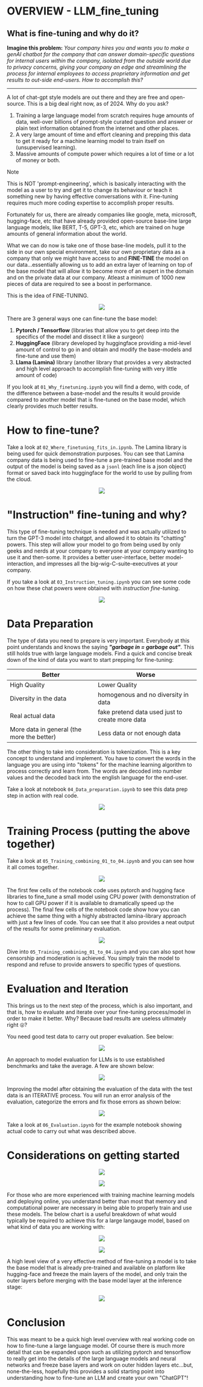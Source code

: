 # OVERVIEW - LLM_fine_tuning
## What is fine-tuning and why do it?
**Imagine this problem:** *Your company hires you and wants you to make a genAI chatbot for the company that can answer domain-specific questions for internal users within the company, isolated from the outside world due to privacy concerns, giving your company an edge and streamlining the process for internal employees to access proprietary information and get results to out-side end-users. How to accomplish this?*

---

A lot of chat-gpt style models are out there and they are free and open-source. This is a big deal right now, as of 2024. Why do you ask?
1. Training a large language model from scratch requires huge amounts of data, well-over billions of prompt-style curated question and answer or plain text information obtained from the internet and other places.
2. A very large amount of time and effort cleaning and prepping this data to get it ready for a machine learning model to train itself on (unsupervised learning).
3. Massive amounts of compute power which requires a lot of time or a lot of money or both.

> [!NOTE]
> This is NOT 'prompt-engineering', which is basically interacting with the model as a user to try and get it to change its behaviour or teach it something new by having effective conversations with it. Fine-tuning requires much more coding expertise to accomplish proper results.

Fortunately for us, there are already companies like google, meta, microsoft, hugging-face, etc that have already provided open-source base-line large language models, like BERT, T-5, GPT-3, etc, which are trained on huge amounts of general information about the world.  

What we can do now is take one of those base-line models, pull it to the side in our own special environment, take our own proprietary data as a company that only we might have access to and **FINE-TINE** the model on our data...essentially allowing us to add an extra layer of learning on top of the base model that will allow it to become more of an expert in the domain and on the private data at our company. Atleast a minimum of 1000 new pieces of data are required to see a boost in performance.

This is the idea of FINE-TUNING. 

<p align="center"><img src="https://github.com/thatwonguy/LLM_fine_tuning/assets/78534460/71634619-b190-49f6-8434-85482e74243d"></p>

There are 3 general ways one can fine-tune the base model:
1. **Pytorch / Tensorflow** (libraries that allow you to get deep into the specifics of the model and dissect it like a surgeon)
2. **HuggingFace** (library developed by huggingface providing a mid-level amount of control to go in and obtain and modify the base-models and fine-tune and use them)
3. **Llama (Lamina)** library (another library that provides a very abstracted and high level approach to accomplish fine-tuning with very little amount of code)

If you look at `01_Why_finetuning.ipynb` you will find a demo, with code, of the difference between a base-model and the results it would provide compared to another model that is fine-tuned on the base model, which clearly provides much better results.

# How to fine-tune?
Take a look at  `02_Where_finetuning_fits_in.ipynb`. The Lamina library is being used for quick demonstration purposes. You can see that Lamina company data is being used to fine-tune a pre-trained base model and the output of the model is being saved as a `jsonl` (each line is a json object) format or saved back into huggingface for the world to use by pulling from the cloud.

<p align = "center"><img src="https://github.com/thatwonguy/LLM_fine_tuning/assets/78534460/fff2a9c2-14ec-4896-85af-dbf8621544d5"></p>

# "Instruction" fine-tuning and why?  
This type of fine-tuning technique is needed and was actually utilized to turn the GPT-3 model into chatgpt, and allowed it to obtain its "chatting" powers. This step will allow your model to go from being used by only geeks and nerds at your company to everyone at your company wanting to use it and then-some. It provides a better user-interface, better model-interaction, and impresses all the big-wig-C-suite-executives at your company. 

If you take a look at `03_Instruction_tuning.ipynb` you can see some code on how these chat powers were obtained with *instruction fine-tuning*.

<p align = "center"><img src="https://github.com/thatwonguy/LLM_fine_tuning/assets/78534460/e61d885b-f185-41cd-8ee9-c559a1c997e8"></p>

# Data Preparation
The type of data you need to prepare is very important. Everybody at this point understands and knows the saying ***"garbage in = garbage out"***. This still holds true with large language models. Find a quick and concise break down of the kind of data you want to start prepping for fine-tuning:

| Better                                           | Worse                                          |
|---------------------|------------------|
| High Quality | Lower Quality |
| Diversity in the data | homogenous and no diversity in data
| Real actual data | fake pretend data used just to create more data
| More data in general (the more the better) | Less data or not enough data

The other thing to take into consideration is tokenization. This is a key concept to understand and implement. You have to convert the words in the language you are using into "tokens" for the machine learning algorithm to process correctly and learn from. The words are decoded into number values and the decoded back into the english language for the end-user.

Take a look at notebook `04_Data_preparation.ipynb` to see this data prep step in action with real code.

<p align = "center"><img src="https://github.com/thatwonguy/LLM_fine_tuning/assets/78534460/2343e3b5-ba63-49ca-a0ab-667c7c80f3f9"></p>

# Training Process (putting the above together)

Take a look at `05_Training_combining_01_to_04.ipynb` and you can see how it all comes together. 

<p align = "center"><img src="https://github.com/thatwonguy/LLM_fine_tuning/assets/78534460/c1915eb0-f241-4151-b7e6-0d8522f220e6"></p>

The first few cells of the notebook code uses pytorch and hugging face libraries to fine_tune a small model using CPU power (with demonstration of how to call GPU power if it is available to dramatically speed up the process). The final few cells of the notebook code show how you can achieve the same thing with a highly abstracted lamina-library approach with just a few lines of code. You can see that it also provides a neat output of the results for some preliminary evaluation.

<p align = "center"><img src="https://github.com/thatwonguy/LLM_fine_tuning/assets/78534460/144036e2-d895-4362-a1e4-cba857d326c0"></p>

Dive into `05_Training_combining_01_to_04.ipynb` and you can also spot how censorship and moderation is achieved. You simply train the model to respond and refuse to provide answers to specific types of questions.

# Evaluation and Iteration  
This brings us to the next step of the process, which is also important, and that is, how to evaluate and iterate over your fine-tuning process/model in order to make it better. Why? Because bad results are useless ultimately right `😜`?

You need good test data to carry out proper evaluation. See below:

<p align = "center"><img src="https://github.com/thatwonguy/LLM_fine_tuning/assets/78534460/e8945c71-959e-4fcc-a0c4-2cae357cd269"></p>

An approach to model evaluation for LLMs is to use established benchmarks and take the average. A few are shown below:

<p align = "center"><img src="https://github.com/thatwonguy/LLM_fine_tuning/assets/78534460/82e680df-8e55-43d6-929d-9241e4d2e169"></p>

Improving the model after obtaining the evaluation of the data with the test data is an ITERATIVE process. You will run an error analysis of the evaluation, categorize the errors and fix those errors as shown below:

<p align = "center"><img src="https://github.com/thatwonguy/LLM_fine_tuning/assets/78534460/54aea5b7-8f08-490d-b6bc-624a03920ceb"></p>

Take a look at `06_Evaluation.ipynb` for the example notebook showing actual code to carry out what was described above.

# Considerations on getting started

<p align = "center"><img src="https://github.com/thatwonguy/LLM_fine_tuning/assets/78534460/f21f08bc-8a83-489e-8537-feb2b48d8ad8"></p>

<p align = "center"><img src="https://github.com/thatwonguy/LLM_fine_tuning/assets/78534460/e8b21837-449d-42fc-a0be-e7d0e2f5eec2"></p>

For those who are more experienced with training machine learning models and deploying online, you understand better than most that memory and computational power are necessary in being able to properly train and use these models. The below chart is a useful breakdown of what would typically be required to achieve this for a large langauge model, based on what kind of data you are working with:

<p align = "center"><img src="https://github.com/thatwonguy/LLM_fine_tuning/assets/78534460/dfcf205e-7eaf-4ae7-9fa1-436892a2c34c"></p>

<p align = "center"><img src="https://github.com/thatwonguy/LLM_fine_tuning/assets/78534460/dca2fc45-0632-48af-a6e9-f69f8232b2f6"></p>

A high level view of a very effective method of fine-tuning a model is to take the base model that is already pre-trained and available on platform like hugging-face and freeze the main layers of the model, and only train the outer layers before merging with the base model layer at the inference stage:

<p align = "center"><img src="https://github.com/thatwonguy/LLM_fine_tuning/assets/78534460/981de2a9-081a-477d-91df-3c0d25be47e7"></p>

# Conclusion 

This was meant to be a quick high level overview with real working code on how to fine-tune a large language model. Of course there is much more detail that can be expanded upon such as utilizing pytorch and tensorflow to really get into the details of the large language models and neural networks and freeze base layers and work on outer hidden layers etc...but, none-the-less, hopefully this provides a solid starting point into understanding how to fine-tune an LLM and create your own "ChatGPT"! 
